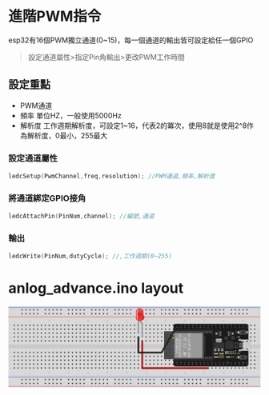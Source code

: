 # 進階PWM指令

esp32有16個PWM獨立通道(0~15)，每一個通道的輸出皆可設定給任一個GPIO

> 設定通道屬性>指定Pin角輸出>更改PWM工作時間
## 設定重點
- PWM通道
- 頻率
    單位HZ，一般使用5000Hz
- 解析度
    工作週期解析度，可設定1~16，代表2的冪次，使用8就是使用2^8作為解析度，0最小，255最大
### 設定通道屬性
```c
ledcSetup(PwmChannel,freq,resolution); //PWM通道,頻率,解析度
```
### 將通道綁定GPIO接角
```c
ledcAttachPin(PinNum,channel); //編號,通道
```
### 輸出
```c
ledcWrite(PinNum,dutyCycle); //,工作週期(0~255)
```
# anlog_advance.ino layout
![layout](./layout.svg)
